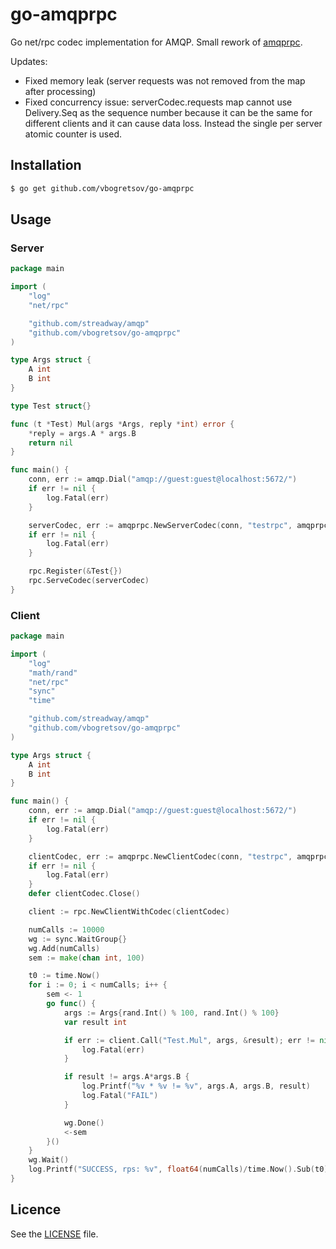 # go-amqprpc

Go net/rpc codec implementation for AMQP.
Small rework of [amqprpc](https://github.com/vibhavp/amqp-rpc).

Updates:
* Fixed memory leak (server requests was not removed from the map after processing)
* Fixed concurrency issue: serverCodec.requests map cannot use Delivery.Seq as the sequence number because it can be the same for different clients and it can cause data loss. Instead the single per server atomic counter is used.

## Installation

```bash
$ go get github.com/vbogretsov/go-amqprpc
```

## Usage

### Server

```go
package main

import (
    "log"
    "net/rpc"

    "github.com/streadway/amqp"
    "github.com/vbogretsov/go-amqprpc"
)

type Args struct {
    A int
    B int
}

type Test struct{}

func (t *Test) Mul(args *Args, reply *int) error {
    *reply = args.A * args.B
    return nil
}

func main() {
    conn, err := amqp.Dial("amqp://guest:guest@localhost:5672/")
    if err != nil {
        log.Fatal(err)
    }

    serverCodec, err := amqprpc.NewServerCodec(conn, "testrpc", amqprpc.MsgPack)
    if err != nil {
        log.Fatal(err)
    }

    rpc.Register(&Test{})
    rpc.ServeCodec(serverCodec)
}
```

### Client

```go
package main

import (
    "log"
    "math/rand"
    "net/rpc"
    "sync"
    "time"

    "github.com/streadway/amqp"
    "github.com/vbogretsov/go-amqprpc"
)

type Args struct {
    A int
    B int
}

func main() {
    conn, err := amqp.Dial("amqp://guest:guest@localhost:5672/")
    if err != nil {
        log.Fatal(err)
    }

    clientCodec, err := amqprpc.NewClientCodec(conn, "testrpc", amqprpc.MsgPack)
    if err != nil {
        log.Fatal(err)
    }
    defer clientCodec.Close()

    client := rpc.NewClientWithCodec(clientCodec)

    numCalls := 10000
    wg := sync.WaitGroup{}
    wg.Add(numCalls)
    sem := make(chan int, 100)

    t0 := time.Now()
    for i := 0; i < numCalls; i++ {
        sem <- 1
        go func() {
            args := Args{rand.Int() % 100, rand.Int() % 100}
            var result int

            if err := client.Call("Test.Mul", args, &result); err != nil {
                log.Fatal(err)
            }

            if result != args.A*args.B {
                log.Printf("%v * %v != %v", args.A, args.B, result)
                log.Fatal("FAIL")
            }

            wg.Done()
            <-sem
        }()
    }
    wg.Wait()
    log.Printf("SUCCESS, rps: %v", float64(numCalls)/time.Now().Sub(t0).Seconds())
}
```

## Licence

See the [LICENSE](https://github.com/vbogretsov/go-amqprpc/blob/master/LICENSE) file.
